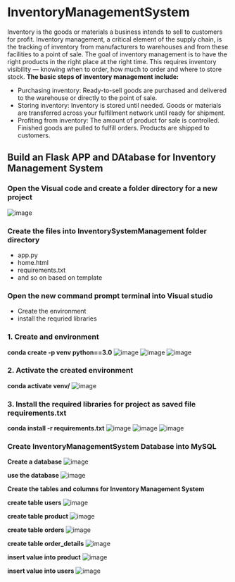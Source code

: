 # InventoryManagementSystem
Inventory is the goods or materials a business intends to sell to customers for profit. Inventory management, a critical element of the supply chain, is the tracking of inventory from manufacturers to warehouses and from these facilities to a point of sale. The goal of inventory management is to have the right products in the right place at the right time. This requires inventory visibility — knowing when to order, how much to order and where to store stock. 
**The basic steps of inventory management include:**
 - Purchasing inventory: Ready-to-sell goods are purchased and delivered to the warehouse or directly to the point of sale.
 - Storing inventory: Inventory is stored until needed. Goods or materials are transferred across your fulfillment network until ready for shipment.
 - Profiting from inventory: The amount of product for sale is controlled. Finished goods are pulled to fulfill orders. Products are shipped to customers.

## Build an Flask APP and DAtabase for Inventory Management System

### Open the Visual code and create a folder directory for a new project
![image](https://github.com/hafeezbabar/InventoryManagementSystem/assets/55141069/e754ef91-534c-41f3-867b-5b204391a86b)

### Create the files into InventorySystemManagement folder directory
 - app.py
 - home.html
 - requirements.txt
 - and so on based on template 

### Open the new command prompt terminal into Visual studio
 - Create the environment
 - install the requried libraries

### 1. Create and environment 
**conda create -p  venv python==3.0**
![image](https://github.com/hafeezbabar/InventoryManagementSystem/assets/55141069/52221502-e49f-4ed8-a455-4f80d1aad7ef)
![image](https://github.com/hafeezbabar/InventoryManagementSystem/assets/55141069/9f758037-51b4-4510-8c1b-7de5d1fc132e)
![image](https://github.com/hafeezbabar/InventoryManagementSystem/assets/55141069/d99a32d1-e7fe-4ef4-8745-328bfb99ce51)

### 2. Activate the created environment
**conda activate venv/**
![image](https://github.com/hafeezbabar/InventoryManagementSystem/assets/55141069/ff3ee07c-2006-4e57-8bc1-0f3f285a8d31)


### 3. Install the required libraries for project as saved file requirements.txt
**conda install -r requirements.txt**
![image](https://github.com/hafeezbabar/InventoryManagementSystem/assets/55141069/ba7ea3f4-46fe-4166-8ff3-4ec2e95b11c5)
![image](https://github.com/hafeezbabar/InventoryManagementSystem/assets/55141069/1045820a-1d20-4665-927d-9dca1f199954)
![image](https://github.com/hafeezbabar/InventoryManagementSystem/assets/55141069/bbed53b1-07c1-4e72-ac9e-9eb0ab14e77e)



### Create InventoryManagementSystem Database into MySQL

**Create a database**
![image](https://github.com/hafeezbabar/InventoryManagementSystem/assets/55141069/a9f69436-93d5-4c89-9ea2-38e980dc2868)

**use the database**
![image](https://github.com/hafeezbabar/InventoryManagementSystem/assets/55141069/8fe7af21-0de8-45bb-a8c0-21c0961ded44)

**Create the tables and columns for Inventory Management System**

 **create table users**
 ![image](https://github.com/hafeezbabar/InventoryManagementSystem/assets/55141069/f4a99da7-1e98-499f-8717-f00585aeb02e)

**create table product**
![image](https://github.com/hafeezbabar/InventoryManagementSystem/assets/55141069/14b84e08-f9ee-4cae-871f-102464d59abb)

**create table orders**
![image](https://github.com/hafeezbabar/InventoryManagementSystem/assets/55141069/22065350-4c01-405b-8365-05417abee23a)

**create table order_details**
![image](https://github.com/hafeezbabar/InventoryManagementSystem/assets/55141069/aede0c54-d8a9-4591-bbbb-9a5423b60ab1)

**insert value into product**
![image](https://github.com/hafeezbabar/InventoryManagementSystem/assets/55141069/365529ad-3122-452f-994b-c3616ed32b8e)

**insert value into users**
![image](https://github.com/hafeezbabar/InventoryManagementSystem/assets/55141069/b7d6b880-34cf-4625-9f26-ca910aef4de6)

